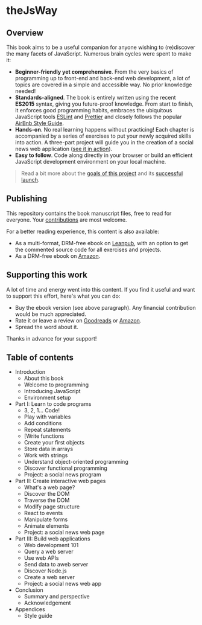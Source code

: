 # theJsWay


## Overview

This book aims to be a useful companion for anyone wishing to (re)discover the many facets of JavaScript. Numerous brain cycles were spent to make it:

* **Beginner-friendly yet comprehensive**. From the very basics of programming up to front-end and back-end web development, a lot of topics are covered in a simple and accessible way. No prior knowledge needed!
* **Standards-aligned**. The book is entirely written using the recent **ES2015** syntax, giving you future-proof knowledge. From start to finish, it enforces good programming habits, embraces the ubiquitous JavaScript tools [ESLint](http://eslint.org) and [Prettier](https://github.com/prettier/prettier) and closely follows the popular [AirBnb Style Guide](https://github.com/airbnb/javascript).
* **Hands-on**. No real learning happens without practicing! Each chapter is accompanied by a series of exercises to put your newly acquired skills into action. A three-part project will guide you in the creation of a social news web application ([see it in action](https://thejsway-publink.herokuapp.com)).
* **Easy to follow**. Code along directly in your browser or build an efficient JavaScript development environment on your local machine.

> Read a bit more about the [goals of this project](https://medium.com/@bpesquet/walk-this-javascript-way-e9c45ab5b696#.fmmywlb2e) and its [successful launch](https://medium.freecodecamp.org/taking-off-the-successful-launch-of-an-open-source-book-7553a2262898).

## Publishing

This repository contains the book manuscript files, free to read for everyone. Your [contributions](CONTRIBUTING.md) are most welcome.

For a better reading experience, this content is also available:

* As a multi-format, DRM-free ebook on [Leanpub](https://leanpub.com/thejsway), with an option to get the commented source code for all exercises and projects.
* As a DRM-free ebook on [Amazon](https://www.amazon.com/dp/B07C6CTV6S).

## Supporting this work

A lot of time and energy went into this content. If you find it useful and want to support this effort, here's what you can do:

* Buy the ebook version (see above paragraph). Any financial contribution would be much appreciated.
* Rate it or leave a review on [Goodreads](https://www.goodreads.com/book/show/35875290-the-javascript-way-a-modern-introduction-to-an-essential-language?from_search=true) or [Amazon](https://www.amazon.com/dp/B07C6CTV6S).
* Spread the word about it.

Thanks in advance for your support!

## Table of contents

* Introduction
  * About this book
  * Welcome to programming
  * Introducing JavaScript
  * Environment setup
* Part I: Learn to code programs
  * 3, 2, 1... Code!
  * Play with variables
  * Add conditions
  * Repeat statements
  * [Write functions
  * Create your first objects
  * Store data in arrays
  * Work with strings
  * Understand object-oriented programming
  * Discover functional programming
  * Project: a social news program
* Part II: Create interactive web pages
  * What's a web page?
  * Discover the DOM
  * Traverse the DOM
  * Modify page structure
  * React to events
  * Manipulate forms
  * Animate elements
  * Project: a social news web page
* Part III: Build web applications
  * Web development 101
  * Query a web server
  * Use web APIs
  * Send data to aweb server
  * Discover Node.js
  * Create a web server
  * Project: a social news web app
* Conclusion
  * Summary and perspective
  * Acknowledgement
* Appendices
  * Style guide
